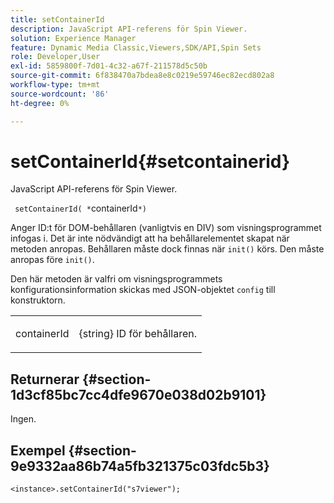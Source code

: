 ```yaml
---
title: setContainerId
description: JavaScript API-referens för Spin Viewer.
solution: Experience Manager
feature: Dynamic Media Classic,Viewers,SDK/API,Spin Sets
role: Developer,User
exl-id: 5859800f-7d01-4c32-a67f-211578d5c50b
source-git-commit: 6f838470a7bdea8e8c0219e59746ec82ecd802a8
workflow-type: tm+mt
source-wordcount: '86'
ht-degree: 0%

---
```


# setContainerId{#setcontainerid}

JavaScript API-referens för Spin Viewer.

` setContainerId( *`containerId`*)`

Anger ID:t för DOM-behållaren (vanligtvis en DIV) som visningsprogrammet infogas i. Det är inte nödvändigt att ha behållarelementet skapat när metoden anropas. Behållaren måste dock finnas när `init()` körs. Den måste anropas före `init()`.

Den här metoden är valfri om visningsprogrammets konfigurationsinformation skickas med JSON-objektet `config` till konstruktorn.

<table id="table_896DFF34A68A403DB93A6D597461A573"> 
 <tbody> 
  <tr> 
   <td colname="col1"> <p> <span class="codeph"> <span class="varname"> containerId </span> </span> </p> </td> 
   <td colname="col2"> <p> <span class="codeph"> {string} </span> ID för behållaren. </p> </td> 
  </tr> 
 </tbody> 
</table>

## Returnerar {#section-1d3cf85bc7cc4dfe9670e038d02b9101}

Ingen.

## Exempel {#section-9e9332aa86b74a5fb321375c03fdc5b3}

```
<instance>.setContainerId("s7viewer");
```
